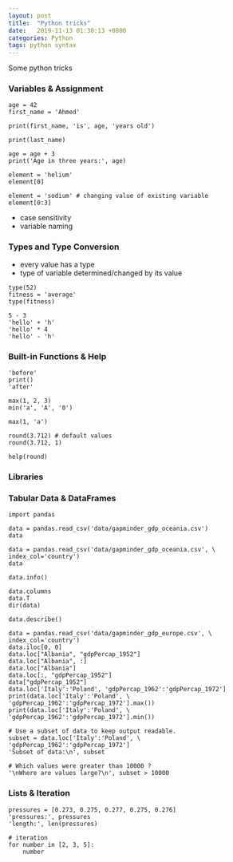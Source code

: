 ```yaml
---
layout: post
title:  "Python tricks"
date:   2019-11-13 01:30:13 +0800
categories: Python
tags: python syntax
---
```


Some python tricks

### Variables & Assignment

```
age = 42
first_name = 'Ahmed'
```
```
print(first_name, 'is', age, 'years old')

print(last_name)

age = age + 3
print('Age in three years:', age)
```

```
element = 'helium'
element[0]
```

```
element = 'sodium' # changing value of existing variable
element[0:3]
```

- case sensitivity
- variable naming

### Types and Type Conversion

- every value has a type
- type of variable determined/changed by its value

```
type(52)
fitness = 'average'
type(fitness)
```

```
5 - 3
'hello' + 'h'
'hello' * 4
'hello' - 'h'
```

### Built-in Functions & Help

```
'before'
print()
'after'
```

```
max(1, 2, 3)
min('a', 'A', '0')
```

```
max(1, 'a')
```

```
round(3.712) # default values
round(3.712, 1)
```

```
help(round)
```

### Libraries

### Tabular Data & DataFrames

```
import pandas

data = pandas.read_csv('data/gapminder_gdp_oceania.csv')
data
```

```
data = pandas.read_csv('data/gapminder_gdp_oceania.csv', \
index_col='country')
data
```

```
data.info()
```

```
data.columns
data.T
dir(data)
```

```
data.describe()
```

```
data = pandas.read_csv('data/gapminder_gdp_europe.csv', \
index_col='country')
data.iloc[0, 0]
data.loc["Albania", "gdpPercap_1952"]
data.loc["Albania", :]
data.loc["Albania"]
data.loc[:, "gdpPercap_1952"]
data["gdpPercap_1952"]
data.loc['Italy':'Poland', 'gdpPercap_1962':'gdpPercap_1972']
print(data.loc['Italy':'Poland', \
'gdpPercap_1962':'gdpPercap_1972'].max())
print(data.loc['Italy':'Poland', \
'gdpPercap_1962':'gdpPercap_1972'].min())

# Use a subset of data to keep output readable.
subset = data.loc['Italy':'Poland', \
'gdpPercap_1962':'gdpPercap_1972']
'Subset of data:\n', subset

# Which values were greater than 10000 ?
'\nWhere are values large?\n', subset > 10000
```

### Lists & Iteration

```
pressures = [0.273, 0.275, 0.277, 0.275, 0.276]
'pressures:', pressures
'length:', len(pressures)
```

```
# iteration
for number in [2, 3, 5]:
    number
```
